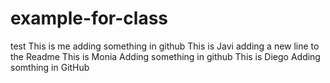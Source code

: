 # example-for-class
test
This is me adding something in github
This is Javi adding a new line to the Readme
This is Monia Adding something in github
This is Diego Adding somthing in GitHub
